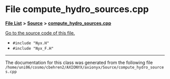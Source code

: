 
# File compute\_hydro\_sources.cpp


[**File List**](files.md) **>** [**Source**](dir_74389ed8173ad57b461b9d623a1f3867.md) **>** [**compute\_hydro\_sources.cpp**](compute__hydro__sources_8cpp.md)

[Go to the source code of this file.](compute__hydro__sources_8cpp_source.md)



* `#include "Nyx.H"`
* `#include "Nyx_F.H"`
























------------------------------
The documentation for this class was generated from the following file `/home/uni06/cosmo/cbehren2/AXIONYX/axionyx/Source/compute_hydro_sources.cpp`